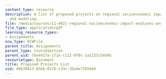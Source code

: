 ```yaml
---
content_type: resource
description: A list of proposed projects on regional socioeconomic impact analyses
  and modeling.
file: /media/courses/11-482j-regional-socioeconomic-impact-analyses-and-modeling-fall-2007/d0b3981365bb0176c33c35a4e77859e8_projects.pdf
file_type: application/pdf
learning_resource_types:
- Assignments
ocw_type: OCWFile
parent_title: Assignments
parent_type: CourseSection
parent_uid: 76e4417a-171e-c112-970c-1a1233c5dd4b
resourcetype: Document
title: Proposed Projects List
uid: d0b39813-65bb-0176-c33c-35a4e77859e8
---
```

